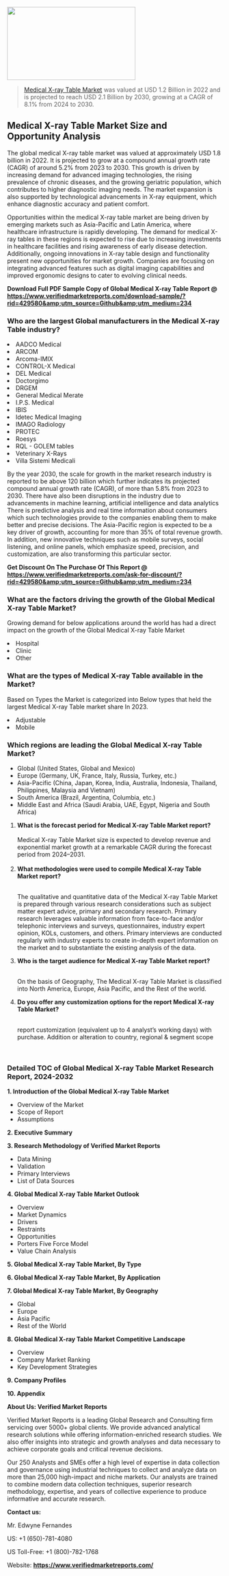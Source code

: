 
<img src="https://ffe5etoiles.com/wp-content/uploads/2024/12/MST1-300x171.png" alt="" width="300" height="171" class="alignnone size-medium wp-image-20088" /><blockquote><p><p><a href="https://www.verifiedmarketreports.com/download-sample/?rid=429580&utm_source=Github&utm_medium=234" target="_blank">Medical X-ray Table Market</a> was valued at USD 1.2 Billion in 2022 and is projected to reach USD 2.1 Billion by 2030, growing at a CAGR of 8.1% from 2024 to 2030.</p></blockquote><p><h2>Medical X-ray Table Market Size and Opportunity Analysis</h2><p>The global medical X-ray table market was valued at approximately USD 1.8 billion in 2022. It is projected to grow at a compound annual growth rate (CAGR) of around 5.2% from 2023 to 2030. This growth is driven by increasing demand for advanced imaging technologies, the rising prevalence of chronic diseases, and the growing geriatric population, which contributes to higher diagnostic imaging needs. The market expansion is also supported by technological advancements in X-ray equipment, which enhance diagnostic accuracy and patient comfort.</p><p>Opportunities within the medical X-ray table market are being driven by emerging markets such as Asia-Pacific and Latin America, where healthcare infrastructure is rapidly developing. The demand for medical X-ray tables in these regions is expected to rise due to increasing investments in healthcare facilities and rising awareness of early disease detection. Additionally, ongoing innovations in X-ray table design and functionality present new opportunities for market growth. Companies are focusing on integrating advanced features such as digital imaging capabilities and improved ergonomic designs to cater to evolving clinical needs.</p></p><p class=""><strong>Download Full PDF Sample Copy of Global Medical X-ray Table Report @ <a href="https://www.verifiedmarketreports.com/download-sample/?rid=429580&amp;utm_source=Github&amp;utm_medium=234" target="_blank">https://www.verifiedmarketreports.com/download-sample/?rid=429580&amp;utm_source=Github&amp;utm_medium=234</a></strong></p><h3 id="" class="">Who are the largest Global manufacturers in the Medical X-ray Table industry?</h3><p><li>AADCO Medical</li><li> ARCOM</li><li> Arcoma-IMIX</li><li> CONTROL-X Medical</li><li> DEL Medical</li><li> Doctorgimo</li><li> DRGEM</li><li> General Medical Merate</li><li> I.P.S. Medical</li><li> IBIS</li><li> Idetec Medical Imaging</li><li> IMAGO Radiology</li><li> PROTEC</li><li> Roesys</li><li> RQL - GOLEM tables</li><li> Veterinary X-Rays</li><li> Villa Sistemi Medicali</li></p><div class=""><div class="" dir="" data-message-author-role="" data-message-id="" data-message-model-slug=""><div class=""><div class=""><div class=""><div class="" dir="" data-message-author-role="" data-message-id="" data-message-model-slug=""><div class=""><div class=""><p>By the year 2030, the scale for growth in the market research industry is reported to be above 120 billion which further indicates its projected compound annual growth rate (CAGR), of more than 5.8% from 2023 to 2030. There have also been disruptions in the industry due to advancements in machine learning, artificial intelligence and data analytics There is predictive analysis and real time information about consumers which such technologies provide to the companies enabling them to make better and precise decisions. The Asia-Pacific region is expected to be a key driver of growth, accounting for more than 35% of total revenue growth. In addition, new innovative techniques such as mobile surveys, social listening, and online panels, which emphasize speed, precision, and customization, are also transforming this particular sector.</p><p><strong>Get Discount On The Purchase Of This Report @&nbsp; <a href="https://www.verifiedmarketreports.com/ask-for-discount/?rid=429580&amp;utm_source=Github&amp;utm_medium=234" target="_blank">https://www.verifiedmarketreports.com/ask-for-discount/?rid=429580&amp;utm_source=Github&amp;utm_medium=234</a></strong></p></div></div></div></div></div></div></div></div><h3 id="" class="">What are the factors driving the growth of the Global Medical X-ray Table Market?</h3><p id="" class="">Growing demand for below applications around the world has had a direct impact on the growth of the Global Medical X-ray Table Market</p><p id="" class=""><li>Hospital</li><li> Clinic</li><li> Other</li></p><h3 id="" class="">What are the types of Medical X-ray Table available in the Market?</h3><p id="" class="">Based on Types the Market is categorized into Below types that held the largest Medical X-ray Table market share In 2023.</p><p id="" class=""><li>Adjustable</li><li> Mobile</li></p><h3 id="" class="">Which regions are leading the Global Medical X-ray Table Market?</h3><ul><li>Global (United States, Global and Mexico)</li><li>Europe (Germany, UK, France, Italy, Russia, Turkey, etc.)</li><li>Asia-Pacific (China, Japan, Korea, India, Australia, Indonesia, Thailand, Philippines, Malaysia and Vietnam)</li><li>South America (Brazil, Argentina, Columbia, etc.)</li><li>Middle East and Africa (Saudi Arabia, UAE, Egypt, Nigeria and South Africa)</li></ul><p><ol><li><strong>What is the forecast period for Medical X-ray Table Market report?<br /></strong><br /><span data-sheets-root="1" data-sheets-value="{&quot;1&quot;:2,&quot;2&quot;:&quot;XXXX size is expected to develop revenue and exponential market growth at a remarkable CAGR during the forecast period from 2024&ndash;2030.&quot;}" data-sheets-userformat="{&quot;2&quot;:12674,&quot;4&quot;:{&quot;1&quot;:2,&quot;2&quot;:16776960},&quot;10&quot;:2,&quot;11&quot;:0,&quot;15&quot;:&quot;Arial&quot;,&quot;16&quot;:12}">Medical X-ray Table Market size is expected to develop revenue and exponential market growth at a remarkable CAGR during the forecast period from 2024&ndash;2031.</span><br /><br /></li><li><strong>What methodologies were used to compile Medical X-ray Table Market report?<br /><br /></strong><p>The qualitative and quantitative data of the&nbsp;Medical X-ray Table Market is prepared through various research considerations such as subject matter expert advice, primary and secondary research. Primary research leverages valuable information from face-to-face and/or telephonic interviews and surveys, questionnaires, industry expert opinion, KOLs, customers, and others. Primary interviews are conducted regularly with industry experts to create in-depth expert information on the market and to substantiate the existing analysis of the data.&nbsp;</p></li><li><strong>Who is the target audience for Medical X-ray Table Market report?<br /><br /></strong><p>On the basis of Geography, The&nbsp;Medical X-ray Table Market is classified into North America, Europe, Asia Pacific, and the Rest of the world.</p></li><li><strong>Do you offer any customization options for the report Medical X-ray Table Market?<br /><br /></strong><p>report customization (equivalent up to 4 analyst&rsquo;s working days) with purchase. Addition or alteration to country, regional &amp; segment scope</p><p>&nbsp;</p></li></ol></p><h3 id="" class="">Detailed TOC of Global Medical X-ray Table Market Research Report, 2024-2032</h3><p id="" class=""><strong>1. Introduction of the Global Medical X-ray Table Market</strong></p><ul><li>Overview of the Market</li><li>Scope of Report</li><li>Assumptions</li></ul><p id="" class=""><strong>2. Executive Summary</strong></p><p id="" class=""><strong>3. Research Methodology of&nbsp;Verified Market Reports</strong></p><ul><li>Data Mining</li><li>Validation</li><li>Primary Interviews</li><li>List of Data Sources</li></ul><p id="" class=""><strong>4. Global Medical X-ray Table Market Outlook</strong></p><ul><li>Overview</li><li>Market Dynamics</li><li>Drivers</li><li>Restraints</li><li>Opportunities</li><li>Porters Five Force Model</li><li>Value Chain Analysis</li></ul><p id="" class=""><strong>5. Global Medical X-ray Table Market, By&nbsp;Type</strong></p><p id="" class=""><strong>6. Global Medical X-ray Table Market, By Application</strong></p><p id="" class=""><strong>7. Global Medical X-ray Table Market, By Geography</strong></p><ul><li>Global</li><li>Europe</li><li>Asia Pacific</li><li>Rest of the World</li></ul><p id="" class=""><strong>8. Global Medical X-ray Table Market Competitive Landscape</strong></p><ul><li>Overview</li><li>Company Market Ranking</li><li>Key Development Strategies</li></ul><p id="" class=""><strong>9. Company Profiles</strong></p><p id="" class=""><strong>10. Appendix</strong></p><p id="" class=""><strong>About Us: Verified Market Reports</strong></p><p id="" class="">Verified Market Reports is a leading Global Research and Consulting firm servicing over 5000+ global clients. We provide advanced analytical research solutions while offering information-enriched research studies. We also offer insights into strategic and growth analyses and data necessary to achieve corporate goals and critical revenue decisions.</p><p id="" class="">Our 250 Analysts and SMEs offer a high level of expertise in data collection and governance using industrial techniques to collect and analyze data on more than 25,000 high-impact and niche markets. Our analysts are trained to combine modern data collection techniques, superior research methodology, expertise, and years of collective experience to produce informative and accurate research.</p><p id="" class=""><strong>Contact us:</strong></p><p id="" class="">Mr. Edwyne Fernandes</p><p id="" class="">US: +1 (650)-781-4080</p><p id="" class="">US Toll-Free: +1 (800)-782-1768</p><p id="" class="">Website: <a target="" data-test-app-aware-link=""><strong>https://www.verifiedmarketreports.com/</strong></a></p>
